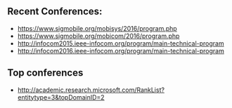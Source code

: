 Recent Conferences:
--------------------
- https://www.sigmobile.org/mobisys/2016/program.php
- https://www.sigmobile.org/mobicom/2016/program.php
- http://infocom2015.ieee-infocom.org/program/main-technical-program
- http://infocom2016.ieee-infocom.org/program/main-technical-program

Top conferences
-----------------
- http://academic.research.microsoft.com/RankList?entitytype=3&topDomainID=2

